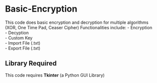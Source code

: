# Basic-Encryption
This code does basic encryption and decryption for multiple algorithms (XOR, One Time Pad, Ceaser Cipher)
Functionalities include:
      - Encryption  
      - Decyption  
      - Custom Key  
      - Import File (.txt)  
      - Export File (.txt)  

## Library Required
This code requires **Tkinter** (a Python GUI Library)



